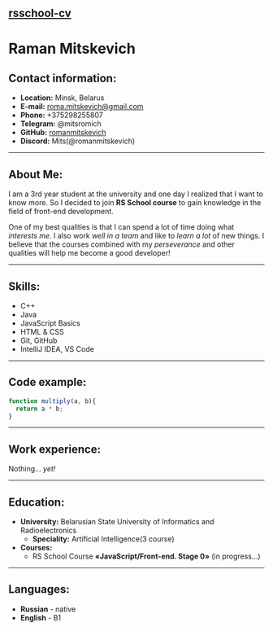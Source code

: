 ## [rsschool-cv]()
# **Raman Mitskevich**
## **Contact information:**
* **Location:** Minsk, Belarus
* **E-mail:** roma.mitskevich@gmail.com
* **Phone:** +375298255807
* **Telegram:** @mitsromich
* **GitHub:** [romanmitskevich](https://github.com/romanmitskevich)
* **Discord:** Mits(@romanmitskevich)

---

## **About Me:**
I am a 3rd year student at the university and one day I realized that I want to know more. So I decided to join **RS School course** to gain knowledge in the field of front-end development. 

One of my best qualities is that I can spend a lot of time doing what *interests me*. I also work *well in a team* and like to *learn a lot* of new things. I believe that the courses combined with my *perseverance* and other qualities will help me become a good developer!

---

## **Skills:**
* C++
* Java
* JavaScript Basics
* HTML & CSS
* Git, GitHub
* IntelliJ IDEA, VS Code

---

## **Code example:**
```javascript
function multiply(a, b){
  return a * b;
}
```

---

## **Work experience:**
Nothing... *yet!*

---

## **Education:**
* **University:** Belarusian State University of Informatics and Radioelectronics
   * **Speciality:** Artificial Intelligence(3 course)
* **Courses:** 
   * RS School Course **«JavaScript/Front-end. Stage 0»** (in progress...)

---

## **Languages:**
* **Russian** - native
* **English** - B1